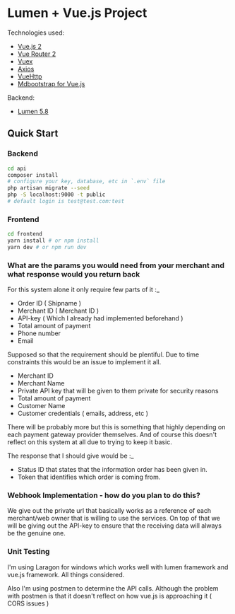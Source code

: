 # Lumen + Vue.js Project

Technologies used:
- [Vue.js 2](https://vuejs.org/)
- [Vue Router 2](https://router.vuejs.org/en/)
- [Vuex](https://vuex.vuejs.org/en/)
- [Axios](https://github.com/axios/axios)
- [VueHttp](https://github.com/pagekit/vue-resource/)
- [Mdbootstrap for Vue.js](https://mdbootstrap.com/)

Backend:
- [Lumen 5.8](https://lumen.laravel.com/)

## Quick Start

### Backend

```bash
cd api
composer install
# configure your key, database, etc in `.env` file
php artisan migrate --seed
php -S localhost:9000 -t public
# default login is test@test.com:test
```

### Frontend

```bash
cd frontend
yarn install # or npm install
yarn dev # or npm run dev
```

### What are the params you would need from your merchant and what response would you return back

For this system alone it only require few parts of it :_

- Order ID ( Shipname )
- Merchant ID ( Merchant ID )
- API-key ( Which I already had implemented beforehand )
- Total amount of payment
- Phone number
- Email

Supposed so that the requirement should be plentiful. Due to time constraints this would be an issue to implement it all.

- Merchant ID
- Merchant Name
- Private API key that will be given to them private for security reasons
- Total amount of payment
- Customer Name
- Customer credentials ( emails, address, etc )

There will be probably more but this is something that highly depending on each payment gateway provider themselves. And of course this doesn't reflect on this system at all due to trying to keep it basic.

The response that I should give would be :_

- Status ID that states that the information order has been given in.
- Token that identifies which order is coming from.

### Webhook Implementation - how do you plan to do this?

We give out the private url that basically works as a reference of each merchant/web owner that is willing to use the services. On top of that we will be giving out the API-key to ensure that the receiving data will always be the genuine one.

### Unit Testing

I'm using Laragon for windows which works well with lumen framework and vue.js framework. All things considered.

Also I'm using postmen to determine the API calls. Although the problem with postmen is that it doesn't reflect on how vue.js is approaching it ( CORS issues )

